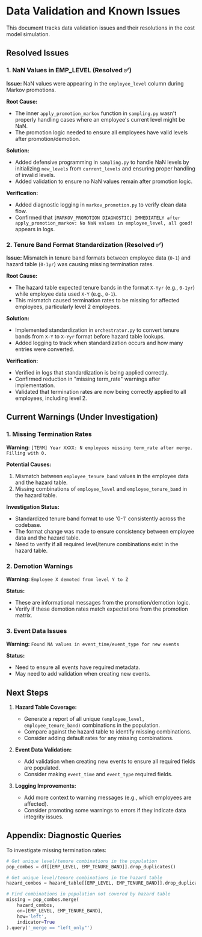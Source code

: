 # Data Validation and Known Issues

This document tracks data validation issues and their resolutions in the cost model simulation.

## Resolved Issues

### 1. NaN Values in EMP_LEVEL (Resolved ✅)

**Issue:** NaN values were appearing in the `employee_level` column during Markov promotions.

**Root Cause:** 
- The inner `apply_promotion_markov` function in `sampling.py` wasn't properly handling cases where an employee's current level might be NaN.
- The promotion logic needed to ensure all employees have valid levels after promotion/demotion.

**Solution:**
- Added defensive programming in `sampling.py` to handle NaN levels by initializing `new_levels` from `current_levels` and ensuring proper handling of invalid levels.
- Added validation to ensure no NaN values remain after promotion logic.

**Verification:**
- Added diagnostic logging in `markov_promotion.py` to verify clean data flow.
- Confirmed that `[MARKOV_PROMOTION DIAGNOSTIC] IMMEDIATELY after apply_promotion_markov: No NaN values in employee_level, all good!` appears in logs.

### 2. Tenure Band Format Standardization (Resolved ✅)

**Issue:** Mismatch in tenure band formats between employee data (`0-1`) and hazard table (`0-1yr`) was causing missing termination rates.

**Root Cause:**
- The hazard table expected tenure bands in the format `X-Yyr` (e.g., `0-1yr`) while employee data used `X-Y` (e.g., `0-1`).
- This mismatch caused termination rates to be missing for affected employees, particularly level 2 employees.

**Solution:**
- Implemented standardization in `orchestrator.py` to convert tenure bands from `X-Y` to `X-Yyr` format before hazard table lookups.
- Added logging to track when standardization occurs and how many entries were converted.

**Verification:**
- Verified in logs that standardization is being applied correctly.
- Confirmed reduction in "missing term_rate" warnings after implementation.
- Validated that termination rates are now being correctly applied to all employees, including level 2.

## Current Warnings (Under Investigation)

### 1. Missing Termination Rates

**Warning:** `[TERM] Year XXXX: N employees missing term_rate after merge. Filling with 0.`

**Potential Causes:**
1. Mismatch between `employee_tenure_band` values in the employee data and the hazard table.
2. Missing combinations of `employee_level` and `employee_tenure_band` in the hazard table.

**Investigation Status:**
- Standardized tenure band format to use '0-1' consistently across the codebase.
- The format change was made to ensure consistency between employee data and the hazard table.
- Need to verify if all required level/tenure combinations exist in the hazard table.

### 2. Demotion Warnings

**Warning:** `Employee X demoted from level Y to Z`

**Status:** 
- These are informational messages from the promotion/demotion logic.
- Verify if these demotion rates match expectations from the promotion matrix.

### 3. Event Data Issues

**Warning:** `Found NA values in event_time/event_type for new events`

**Status:**
- Need to ensure all events have required metadata.
- May need to add validation when creating new events.

## Next Steps

1. **Hazard Table Coverage:**
   - Generate a report of all unique `(employee_level, employee_tenure_band)` combinations in the population.
   - Compare against the hazard table to identify missing combinations.
   - Consider adding default rates for any missing combinations.

2. **Event Data Validation:**
   - Add validation when creating new events to ensure all required fields are populated.
   - Consider making `event_time` and `event_type` required fields.

3. **Logging Improvements:**
   - Add more context to warning messages (e.g., which employees are affected).
   - Consider promoting some warnings to errors if they indicate data integrity issues.

## Appendix: Diagnostic Queries

To investigate missing termination rates:

```python
# Get unique level/tenure combinations in the population
pop_combos = df[[EMP_LEVEL, EMP_TENURE_BAND]].drop_duplicates()

# Get unique level/tenure combinations in the hazard table
hazard_combos = hazard_table[[EMP_LEVEL, EMP_TENURE_BAND]].drop_duplicates()

# Find combinations in population not covered by hazard table
missing = pop_combos.merge(
    hazard_combos, 
    on=[EMP_LEVEL, EMP_TENURE_BAND],
    how='left',
    indicator=True
).query('_merge == "left_only"')
```
